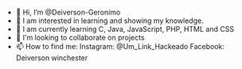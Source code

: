 - 👋 Hi, I’m @Deiverson-Geronimo
- 👀 I am interested in learning and showing my knowledge.
- 🌱 I am currently learning C, Java, JavaScript, PHP, HTML and CSS
- 💞️ I'm looking to collaborate on projects
- 📫 How to find me:
  Instagram: @Um_Link_Hackeado
  Facebook: Deiverson winchester
